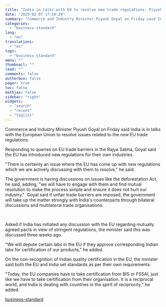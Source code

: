 ```yaml
---
title: "India in talks with EU to resolve new trade regulations: Piyush Goyal"
date: "2025-02-07 17:10:29"
summary: "Commerce and Industry Minister Piyush Goyal on Friday said India is in talks with the European Union to resolve issues related to the new EU trade regulations. Responding to queries on EU trade barriers in the Rajya Sabha, Goyal said the EU has introduced new regulations for their own industries...."
categories:
  - "business-standard"
lang:
  - "en"
translations:
  - "en"
tags:
  - "business-standard"
menu: ""
thumbnail: ""
lead: ""
comments: false
authorbox: false
pager: true
toc: false
mathjax: false
sidebar: "right"
widgets:
  - "search"
  - "recent"
  - "taglist"
---
```


Commerce and Industry Minister Piyush Goyal on Friday said India is in talks with the European Union to resolve issues related to the new EU trade regulations.

Responding to queries on EU trade barriers in the Rajya Sabha, Goyal said the EU has introduced new regulations for their own industries.

"There is certainly an issue where the EU has come up with new regulations which we are actively discussing with them to resolve," he said.

The government is having discussions on issues like the deforestation Act, he said, adding, "we will have to engage with them and find mutual resolution to make the process simple and ensure it does not hurt our industry." 
Goyal said if unfair trade barriers are imposed, the government will take up the matter strongly with India's counterparts through bilateral discussions and multilateral trade organisations.

 

Asked if India has initiated any discussion with the EU regarding mutually agreed pacts in view of stringent regulations, the minister said this was discussed three weeks ago.

"We will depute certain labs in the EU if they approve corresponding Indian labs for certification of our products," he added.

On the non-recognition of Indian quality certification in the EU, the minister said both the EU and India set standards as per their own requirements.

"Today, the EU companies have to take certification from BIS or FSSAI, just like we have to take certification from their organisation. It is a reciprocal world, and India is dealing with countries in the spirit of reciprocity," he added.

[business-standard](https://www.business-standard.com/economy/news/india-in-talks-with-eu-to-resolve-new-trade-regulations-piyush-goyal-125020700843_1.html)
